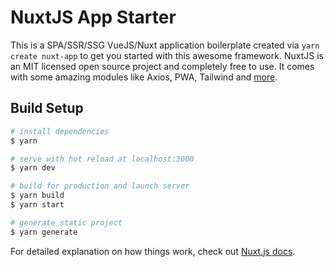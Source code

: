 # NuxtJS App Starter

This is a SPA/SSR/SSG VueJS/Nuxt application boilerplate created via `yarn create nuxt-app` to get you started with this awesome framework. NuxtJS is an MIT licensed open source project and completely free to use. It comes with some amazing modules like Axios, PWA, Tailwind and [more](https://modules.nuxtjs.org/).

## Build Setup

```bash
# install dependencies
$ yarn

# serve with hot reload at localhost:3000
$ yarn dev

# build for production and launch server
$ yarn build
$ yarn start

# generate static project
$ yarn generate
```

For detailed explanation on how things work, check out [Nuxt.js docs](https://nuxtjs.org).

